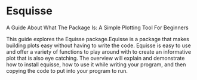 # Esquisse
A Guide About What The Package Is: A Simple Plotting Tool For Beginners

This guide explores the Equisse package.Equisse is a package that makes building plots easy without having to write the code. Equisse is easy to use and offer a variety of functions to play around with to create an informative plot that is also eye catching. The overview will explain and demonstrate how to install equisse, how to use it while writing your program, and then copying the code to put into your program to run.
